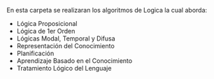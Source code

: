 En esta carpeta se realizaran los algoritmos de Logica la cual aborda:

- Lógica Proposicional
- Lógica de 1er Orden
- Lógicas Modal, Temporal y Difusa
- Representación del Conocimiento
- Planificación
- Aprendizaje Basado en el Conocimiento
- Tratamiento Lógico del Lenguaje